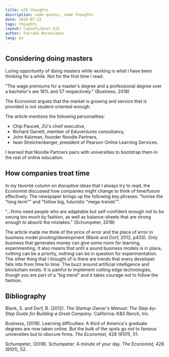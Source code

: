 ```yaml
---
title: w29 thoughts
description: some quotes, some thoughts
date: 2018-07-22
tags: thoughts
layout: layouts/post.njk
author: Farrukh Normuradov
lang: en
---
```


## Considering doing masters

Luring opportunity of doing masters while working is what I have been thinking for a while. Not for the first time I read:

"The wage premiums for a master's degree and a professional degree over a bachelor's are 19% and 57 respectively." (Business, 2018)

The Economist argues that the market is growing and service that is provided is not student-oriented enough.

The article mentions the following personalities:

- Chip Paucek, 2U's chief executive,
- Richard Garrett, member of Eduventures consultancy,
- John Kalzman, founder Noodle Partners,
- Iwan Streichenberger, president of Pearson Online Learning Services.

I learned that Noodle Partners pairs with universities to bootstrap them in the real of online education.

## How companies treat time

In my favorite column on disruptive ideas that I always try to read, the Economist discussed how companies might change to think of time/future effectively. The newspaper brings up the following key phrases: "lionise the "long term"" and "follow big, futuristic "mega-trends"".

"...firms need people who are adaptable but self-confident enough not to be swung too much by fashion, as well as balance-sheets that are strong enough to absorb the mistakes." (Schumpeter, 2018)

The article made me think of the price of error and the place of error in business model pivoting/development (Blank and Dorf, 2012, p433). Only business that generates money can give some room for learning, experimenting. It also means that until a sound business models is in place, nothing can be a priority, nothing can be in question for experimentation. The other thing that I thought of is there are trends that every developer falls into from time to time. The buzz around artificial intelligence and blockchain exists. It is painful to implement cutting edge technologies, though you are part of a "big trend" and it takes courage not to follow the fashion.

## Bibliography

Blank, S. and Dorf, B. (2012). _The Startup Owner's Manual: The Step-by-Step Guide for Building a Great Company_. California: K&S Ranch, Inc.

Business, (2018). Learning difficulties: A third of America's graduate degrees are now taken online. But the bulk of the spols go not to famous universities but to obscure firms. _The Economist,_ 428 (9101), 51.

Schumpeter, (2018). Schumpeter: A minute of your day. _The Economist,_ 428 (9101), 52.
